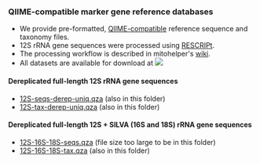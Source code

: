 ### QIIME-compatible marker gene reference databases
- We provide pre-formatted, [QIIME-compatible](https://docs.qiime2.org/2020.11/data-resources/) reference sequence and taxonomy files. 
- 12S rRNA gene sequences were processed using [RESCRIPt](https://github.com/bokulich-lab/RESCRIPt). 
- The processing workflow is described in mitohelper's [wiki](https://github.com/aomlomics/mitohelper/wiki/9.-Creating-QIIME-compatible-reference-databases).
- All datasets are available for download at [<img src="https://zenodo.org/badge/DOI/10.5281/zenodo.4533045.svg">](http://doi.org/10.5281/zenodo.4533045)

#### Dereplicated full-length 12S rRNA gene sequences
- [12S-seqs-derep-uniq.qza](http://doi.org/10.5281/zenodo.4533045) (also in this folder)
- [12S-tax-derep-uniq.qza](http://doi.org/10.5281/zenodo.4533045) (also in this folder)

#### Dereplicated full-length 12S + SILVA (16S and 18S) rRNA gene sequences
- [12S-16S-18S-seqs.qza](http://doi.org/10.5281/zenodo.4533045) (file size too large to be in this folder)
- [12S-16S-18S-tax.qza](http://doi.org/10.5281/zenodo.4533045) (also in this folder)
